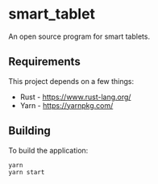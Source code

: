 # smart_tablet

An open source program for smart tablets.

## Requirements

This project depends on a few things:
* Rust - https://www.rust-lang.org/
* Yarn - https://yarnpkg.com/

## Building

To build the application:

```
yarn
yarn start
```
